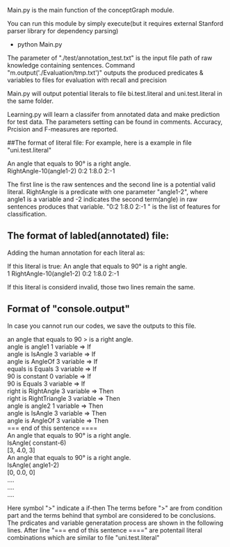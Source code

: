 Main.py is the main function of the conceptGraph module. 

You can run this module by simply execute(but it requires external Stanford parser library for dependency parsing)
* python Main.py

The parameter of "./test/annotation_test.txt" is the input file path of raw knowledge containing sentences.
Command "m.output('./Evaluation/tmp.txt')" outputs the produced predicates & variables to files for evaluation with recall and precision

Main.py will output potential literals to file bi.test.literal and uni.test.literal in the same folder. 

Learning.py will learn a classifer from annotated data and make prediction for test data. The parameters setting can be found in comments. Accuracy, Prcision and F-measures are reported. 

##The format of literal file:
For example, here is a example in file "uni.test.literal"  

An angle that equals to 90° is a right angle.  
RightAngle-10(angle1-2)	0:2 1:8.0 2:-1 

The first line is the raw sentences and the second line is a potential valid literal.
RightAngle is a predicate with one parameter "angle1-2", where angle1 is a variable and -2 indicates the second term(angle) in raw sentences produces that variable. "0:2 1:8.0 2:-1 " is the list of features for classification. 

## The format of labled(annotated) file:
Adding the human annotation for each literal as:

If this literal is true:
An angle that equals to 90° is a right angle.  
1	RightAngle-10(angle1-2)	0:2 1:8.0 2:-1 

If this literal is considerd invalid, those two lines remain the same. 

## Format of "console.output"
In case you cannot run our codes, we save the outputs to this file. 

an angle that equals to 90  > is a right angle.  
angle is angle1	1 variable	 =>  If  
angle is IsAngle	3 variable	 =>  If  
angle is AngleOf	3 variable	 =>  If  
equals is Equals	3 variable	 =>  If  
90 is constant	0 variable	 =>  If  
90 is Equals	3 variable	 =>  If  
right is RightAngle	3 variable	 =>  Then  
right is RightTriangle	3 variable	 =>  Then  
angle is angle2	1 variable	 =>  Then  
angle is IsAngle	3 variable	 =>  Then  
angle is AngleOf	3 variable	 =>  Then  
=== end of this sentence ====  
An angle that equals to 90° is a right angle.  
IsAngle( constant-6)  
[3, 4.0, 3]  
An angle that equals to 90° is a right angle.  
IsAngle( angle1-2)  
[0, 0.0, 0]  
....  
....  
....  

Here symbol ">"  indicate a if-then
The terms before ">" are from condition part and the terms behind that symbol are considered to be conclusions.
The prdicates and variable generatation process are shown in the following lines.
After line "=== end of this sentence ====" are potentail literal combinations which are similar to file "uni.test.literal"
